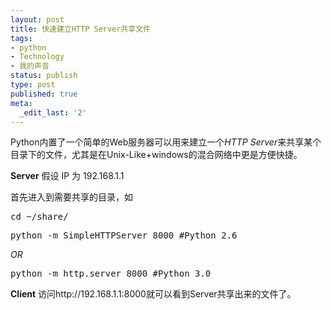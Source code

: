 ```yaml
---
layout: post
title: 快速建立HTTP Server共享文件
tags:
- python
- Technology
- 我的声音
status: publish
type: post
published: true
meta:
  _edit_last: '2'
---
```

Python内置了一个简单的Web服务器可以用来建立一个<em>HTTP Server</em>来共享某个目录下的文件，尤其是在Unix-Like+windows的混合网络中更是方便快捷。

<strong>Server</strong>
假设 IP 为 192.168.1.1

首先进入到需要共享的目录，如
<pre lang="bash">
cd ~/share/
</pre>

<pre lang="bash">
python -m SimpleHTTPServer 8000 #Python 2.6 
</pre>
<em>OR</em>
<pre lang="bash">
python -m http.server 8000 #Python 3.0
</pre>

<strong>Client</strong>
访问http://192.168.1.1:8000就可以看到Server共享出来的文件了。
